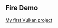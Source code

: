 ## Fire Demo
[My first Vulkan project](https://drive.google.com/file/d/15EuWTc7iTla0w76xY5BTPHCc2i1LEHM-/view?usp=share_link)

